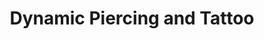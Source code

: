 ---
title: "Dynamic Piercing and Tattoo"
url: /franktown/dynamic-piercing-and-tattoo/
shop: Tattoo
---